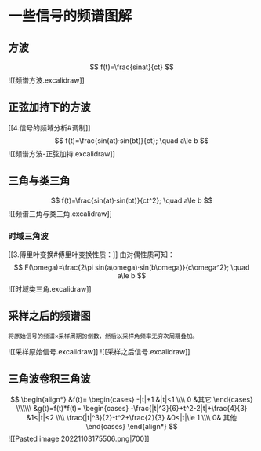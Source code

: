# 一些信号的频谱图解
## 方波
$$
f(t)=\frac{sinat}{ct}
$$
![[频谱方波.excalidraw]]


## 正弦加持下的方波
[[4.信号的频域分析#调制]]
$$
f(t)=\frac{sin(at)·sin(bt)}{ct}; \quad a\le b
$$
![[频谱方波-正弦加持.excalidraw]]


## 三角与类三角
$$
f(t)=\frac{sin(at)·sin(bt)}{ct^2}; \quad a\le b
$$
![[频谱三角与类三角.excalidraw]]
### 时域三角波
[[3.傅里叶变换#傅里叶变换性质：]]
由对偶性质可知：
$$
F(\omega)=\frac{2\pi sin(a\omega)·sin(b\omega)}{c\omega^2}; \quad a\le b
$$
![[时域类三角.excalidraw]]


## 采样之后的频谱图
	将原始信号的频谱×采样周期的倒数，然后以采样角频率无穷次周期叠加。

![[采样原始信号.excalidraw]]
![[采样之后信号.excalidraw]]
## 三角波卷积三角波

$$
\begin{align*}
&f(t)=
\begin{cases}
-|t|+1 &|t|<1
\\\\
0 &其它
\end{cases}
\\\\\\\
&g(t)=f(t)*f(t)=
\begin{cases}
-\frac{|t|^3}{6}+t^2-2|t|+\frac{4}{3} &1<|t|<2
\\\\
\frac{|t|^3}{2}-t^2+\frac{2}{3} &0<|t|\le 1
\\\\
0& 其他
\end{cases}
\end{align*}
$$
![[Pasted image 20221103175506.png|700]]
